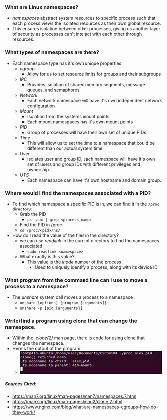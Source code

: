 ### What are Linux namespaces?  
- *namespaces* abstract system resources to specific process such that each process views the isolated resources as their own global resource.
- This ensures isolation between other processes, giving us another layer of security as processes can't interact with each other through resources.
### What types of namespaces are there?  
- Each namespace type has it's own unique properties:
	- *cgroup*
		- Allow for us to set resource limits for groups and their subgroups
	- *IPC*
		- Provides isolation of shared memory segments, message queues, and semaphores
	- *Network*
		- Each network namespace will have it's own independent network configuration
	- *Mount*
		- Isolation from the systems mount points.
		- Each mount namespaces has it's own mount points
	- *PID*
		- Group of processes will have their own set of unique PIDs
	- *Time*
		- This will allow us to set the time to a namespace that could be different than our actual system time.
	- *User*
		- Isolates user and group ID, each namespace will have it's own set of users and group IDs with different privileges and ownership. 
	- *UTS*
		- Each namespace can have it's own hostname and domain group. 
### Where would I find the namespaces associated with a PID?  
- To find which namespace a specific PID is in, we can find it in the `/proc` directory:
	- Grab the PID
		- `ps -aux | grep <process_name>`
	- Find the PID in /proc
	- `cd /proc/<pid>/ns/`
- How do I read the value of the files in the directory?  
	- we can use *readlink*  in the current directory to find the namespaces associated
		- `sudo readlink <namespace>`
	- What exactly is this value?  
		- This value is the *inode* number of the process
			- Used to uniquely identify a process, along with its device ID
### What program from the command line can I use to move a process to a namespace?  
- The *unshare* system call moves a process to a namespace
	- `unshare [options] [program [arguments]]`
	- `unshare -p [pid [argunents]]`
### Write/find a program using clone that can change the namespace.
- Within the. *clone(2)* man page, there is code for using clone that changes the namespace.
- Here's the output of the program:
	- ![alt](clone.png)

##### Sources Cited:
- https://man7.org/linux/man-pages/man7/namespaces.7.html
- https://man7.org/linux/man-pages/man2/clone.2.html
- https://www.nginx.com/blog/what-are-namespaces-cgroups-how-do-they-work/
